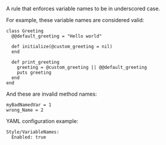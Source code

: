 A rule that enforces variable names to be in underscored case.

For example, these variable names are considered valid:

```
class Greeting
  @@default_greeting = "Hello world"

  def initialize(@custom_greeting = nil)
  end

  def print_greeting
    greeting = @custom_greeting || @@default_greeting
    puts greeting
  end
end
```

And these are invalid method names:

```
myBadNamedVar = 1
wrong_Name = 2
```

YAML configuration example:

```
Style/VariableNames:
  Enabled: true
```
